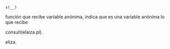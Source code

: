 ```
s(__)
``` 
función que recibe variable anónima,  indica que es una variable anónima lo que recibe

consult(elaiza.pl).

eliza.

